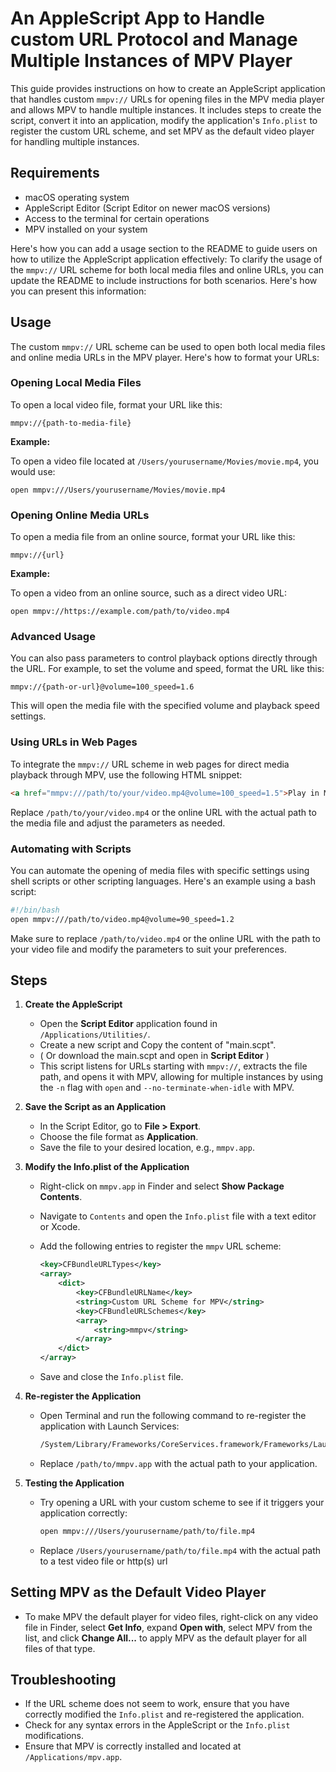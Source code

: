 # An AppleScript App to Handle custom URL Protocol and Manage Multiple Instances of MPV Player

This guide provides instructions on how to create an AppleScript application that handles custom `mmpv://` URLs for opening files in the MPV media player and allows MPV to handle multiple instances. It includes steps to create the script, convert it into an application, modify the application's `Info.plist` to register the custom URL scheme, and set MPV as the default video player for handling multiple instances.

## Requirements

- macOS operating system
- AppleScript Editor (Script Editor on newer macOS versions)
- Access to the terminal for certain operations
- MPV installed on your system

Here's how you can add a usage section to the README to guide users on how to utilize the AppleScript application effectively:
To clarify the usage of the `mmpv://` URL scheme for both local media files and online URLs, you can update the README to include instructions for both scenarios. Here's how you can present this information:


## Usage

The custom `mmpv://` URL scheme can be used to open both local media files and online media URLs in the MPV player. Here's how to format your URLs:

### Opening Local Media Files

To open a local video file, format your URL like this:

```
mmpv://{path-to-media-file}
```

**Example:**

To open a video file located at `/Users/yourusername/Movies/movie.mp4`, you would use:

```
open mmpv:///Users/yourusername/Movies/movie.mp4
```

### Opening Online Media URLs

To open a media file from an online source, format your URL like this:

```
mmpv://{url}
```

**Example:**

To open a video from an online source, such as a direct video URL:

```
open mmpv://https://example.com/path/to/video.mp4
```

### Advanced Usage

You can also pass parameters to control playback options directly through the URL. For example, to set the volume and speed, format the URL like this:

```
mmpv://{path-or-url}@volume=100_speed=1.6
```

This will open the media file with the specified volume and playback speed settings.

### Using URLs in Web Pages

To integrate the `mmpv://` URL scheme in web pages for direct media playback through MPV, use the following HTML snippet:

```html
<a href="mmpv:///path/to/your/video.mp4@volume=100_speed=1.5">Play in MPV</a>
```

Replace `/path/to/your/video.mp4` or the online URL with the actual path to the media file and adjust the parameters as needed.

### Automating with Scripts

You can automate the opening of media files with specific settings using shell scripts or other scripting languages. Here's an example using a bash script:

```bash
#!/bin/bash
open mmpv:///path/to/video.mp4@volume=90_speed=1.2
```

Make sure to replace `/path/to/video.mp4` or the online URL with the path to your video file and modify the parameters to suit your preferences.


## Steps

1. **Create the AppleScript**

   - Open the **Script Editor** application found in `/Applications/Utilities/`.
   - Create a new script and Copy the content of "main.scpt".
   - ( Or download the main.scpt and open in **Script Editor** )
   - This script listens for URLs starting with `mmpv://`, extracts the file path, and opens it with MPV, allowing for multiple instances by using the `-n` flag with `open` and `--no-terminate-when-idle` with MPV.

2. **Save the Script as an Application**

   - In the Script Editor, go to **File > Export**.
   - Choose the file format as **Application**.
   - Save the file to your desired location, e.g., `mmpv.app`.

3. **Modify the Info.plist of the Application**

   - Right-click on `mmpv.app` in Finder and select **Show Package Contents**.
   - Navigate to `Contents` and open the `Info.plist` file with a text editor or Xcode.
   - Add the following entries to register the `mmpv` URL scheme:

     ```xml
     <key>CFBundleURLTypes</key>
     <array>
         <dict>
             <key>CFBundleURLName</key>
             <string>Custom URL Scheme for MPV</string>
             <key>CFBundleURLSchemes</key>
             <array>
                 <string>mmpv</string>
             </array>
         </dict>
     </array>
     ```

   - Save and close the `Info.plist` file.

4. **Re-register the Application**

   - Open Terminal and run the following command to re-register the application with Launch Services:

     ```bash
     /System/Library/Frameworks/CoreServices.framework/Frameworks/LaunchServices.framework/Support/lsregister -f /path/to/mmpv.app
     ```

   - Replace `/path/to/mmpv.app` with the actual path to your application.

5. **Testing the Application**

   - Try opening a URL with your custom scheme to see if it triggers your application correctly:

     ```bash
     open mmpv:///Users/yourusername/path/to/file.mp4
     ```

   - Replace `/Users/yourusername/path/to/file.mp4` with the actual path to a test video file or http(s) url

## Setting MPV as the Default Video Player

- To make MPV the default player for video files, right-click on any video file in Finder, select **Get Info**, expand **Open with**, select MPV from the list, and click **Change All...** to apply MPV as the default player for all files of that type.

## Troubleshooting

- If the URL scheme does not seem to work, ensure that you have correctly modified the `Info.plist` and re-registered the application.
- Check for any syntax errors in the AppleScript or the `Info.plist` modifications.
- Ensure that MPV is correctly installed and located at `/Applications/mpv.app`.

